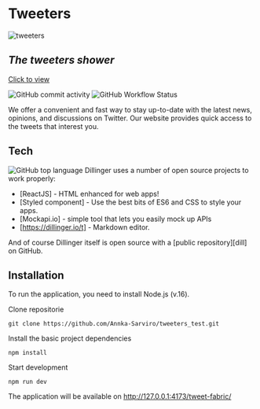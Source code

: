 # Tweeters
![tweeters](https://imageup.ru/img99/4299054/card-img.jpg)
## _The tweeters shower_
[Click to view](https://annkatweters.netlify.app/)

![GitHub commit activity](https://img.shields.io/github/commit-activity/w/Annka-Sarviro/tweeters_test)
![GitHub Workflow Status](https://img.shields.io/github/actions/workflow/status/Annka-Sarviro/tweeters_test/static.yml)

We offer a convenient and fast way to stay up-to-date with the latest news, opinions, and discussions on Twitter. Our website provides quick access to the tweets that interest you.


## Tech
![GitHub top language](https://img.shields.io/github/languages/top/Annka-Sarviro/tweeters_test)
Dillinger uses a number of open source projects to work properly:

- [ReactJS] - HTML enhanced for web apps!
- [Styled component] - Use the best bits of ES6 and CSS to style your apps.
- [Mockapi.io] - simple tool that lets you easily mock up APIs
- [https://dillinger.io/t] - Markdown editor.


And of course Dillinger itself is open source with a [public repository][dill]
 on GitHub.

## Installation

To run the application, you need to install Node.js (v.16).

Clone repositorie
```code
git clone https://github.com/Annka-Sarviro/tweeters_test.git
```
Install the basic project dependencies 
```code
npm install
```
Start development 
```code
npm run dev
```
The application will be available on http://127.0.0.1:4173/tweet-fabric/

